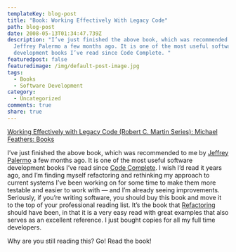 ```yaml
---
templateKey: blog-post
title: "Book: Working Effectively With Legacy Code"
path: blog-post
date: 2008-05-13T01:34:47.739Z
description: "I’ve just finished the above book, which was recommended to me by
  Jeffrey Palermo a few months ago. It is one of the most useful software
  development books I’ve read since Code Complete. "
featuredpost: false
featuredimage: /img/default-post-image.jpg
tags:
  - Books
  - Software Development
category:
  - Uncategorized
comments: true
share: true
---
```

<!--StartFragment-->

[Working Effectively with Legacy Code (Robert C. Martin Series): Michael Feathers: Books](http://www.amazon.com/exec/obidos/ASIN/0131177052/aspalliancecom "Working Effectively with Legacy Code (Robert C. Martin Series): Michael Feathers: Books")

<!--EndFragment-->

<!--StartFragment-->

I’ve just finished the above book, which was recommended to me by [Jeffrey Palermo](http://www.jeffreypalermo.com/) a few months ago. It is one of the most useful software development books I’ve read since [Code Complete](http://www.amazon.com/gp/product/0735619670?ie=UTF8&tag=aspalliancecom&linkCode=as2&camp=1789&creative=9325&creativeASIN=0735619670). I wish I’d read it years ago, and I’m finding myself refactoring and rethinking my approach to current systems I’ve been working on for some time to make them more testable and easier to work with — and I’m already seeing improvements. Seriously, if you’re writing software, you should buy this book and move it to the top of your professional reading list. It’s the book that [Refactoring](http://www.amazon.com/gp/product/0201485672?ie=UTF8&tag=aspalliancecom&linkCode=as2&camp=1789&creative=9325&creativeASIN=0201485672) should have been, in that it is a very easy read with great examples that also serves as an excellent reference. I just bought copies for all my full time developers.

Why are you still reading this? Go! Read the book!

<!--EndFragment-->